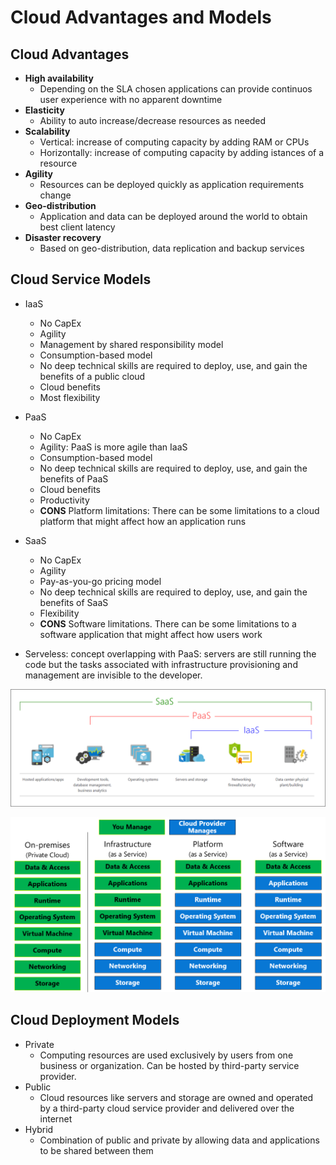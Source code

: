 # Cloud Advantages and Models

## Cloud Advantages
- **High availability**
    - Depending on the SLA chosen applications can provide continuos user experience with no apparent downtime
- **Elasticity**
    - Ability to auto increase/decrease resources as needed 
- **Scalability**
    - Vertical: increase of computing capacity by adding RAM or CPUs
    - Horizontally: increase of computing capacity by adding istances of a resource  
- **Agility**
    - Resources can be deployed quickly as application requirements change
- **Geo-distribution**
    - Application and data can be deployed around the world to obtain best client latency
- **Disaster recovery**
    - Based on geo-distribution, data replication and backup services

## Cloud Service Models
- IaaS
    - No CapEx
    - Agility
    - Management by shared responsibility model
    - Consumption-based model
    - No deep technical skills are required to deploy, use, and gain the benefits of a public cloud
    - Cloud benefits
    - Most flexibility 
- PaaS
    - No CapEx
    - Agility: PaaS is more agile than IaaS
    - Consumption-based model
    - No deep technical skills are required to deploy, use, and gain the benefits of PaaS
    - Cloud benefits
    - Productivity
    - **CONS** Platform limitations: There can be some limitations to a cloud platform that might affect how an application runs
- SaaS
    - No CapEx
    - Agility
    - Pay-as-you-go pricing model
    - No deep technical skills are required to deploy, use, and gain the benefits of SaaS
    - Flexibility
    - **CONS** Software limitations. There can be some limitations to a software application that might affect how users work

- Serveless: concept overlapping with PaaS: servers are still running the code but the tasks associated with infrastructure provisioning and management are invisible to the developer.

![IaaS PaaS SaaS](./Images/iaas-paas-saas-expanded.png)

![Shared Responsability](./Images/shared-responsibility.png)

## Cloud Deployment Models
- Private
    - Computing resources are used exclusively by users from one business or organization. Can be hosted by third-party service provider. 
- Public
    - Cloud resources like servers and storage are owned and operated by a third-party cloud service provider and delivered over the internet
- Hybrid
    - Combination of public and private by allowing data and applications to be shared between them